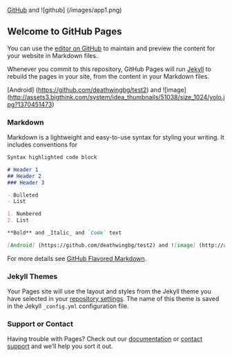 



[GitHub](http://github.com) and ![github] (/images/app1.png)

## Welcome to GitHub Pages

You can use the [editor on GitHub](https://github.com/deathwingbg/deathwingbg.github.io/edit/master/index.md) to maintain and preview the content for your website in Markdown files.

Whenever you commit to this repository, GitHub Pages will run [Jekyll](https://jekyllrb.com/) to rebuild the pages in your site, from the content in your Markdown files.


[Android] (https://github.com/deathwingbg/test2) and ![image] (http://assets3.bigthink.com/system/idea_thumbnails/51038/size_1024/yolo.jpg?1370451473)
### Markdown

Markdown is a lightweight and easy-to-use syntax for styling your writing. It includes conventions for

```markdown
Syntax highlighted code block

# Header 1
## Header 2
### Header 3

- Bulleted
- List

1. Numbered
2. List

**Bold** and _Italic_ and `Code` text

[Android] (https://github.com/deathwingbg/test2) and ![image] (http://assets3.bigthink.com/system/idea_thumbnails/51038/size_1024/yolo.jpg?1370451473)
```

For more details see [GitHub Flavored Markdown](https://guides.github.com/features/mastering-markdown/).

### Jekyll Themes

Your Pages site will use the layout and styles from the Jekyll theme you have selected in your [repository settings](https://github.com/deathwingbg/deathwingbg.github.io/settings). The name of this theme is saved in the Jekyll `_config.yml` configuration file.

### Support or Contact

Having trouble with Pages? Check out our [documentation](https://help.github.com/categories/github-pages-basics/) or [contact support](https://github.com/contact) and we’ll help you sort it out.
